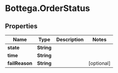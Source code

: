 # Bottega.OrderStatus

## Properties

Name | Type | Description | Notes
------------ | ------------- | ------------- | -------------
**state** | **String** |  | 
**time** | **String** |  | 
**failReason** | **String** |  | [optional] 


